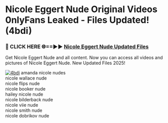# Nicole Eggert Nude Original Videos 0nlyFans Leaked - Files Updated! (4bdi)

<h3>🔴 CLICK HERE 🌐==►► <a href="https://tinyurl.com/5h6xmrr3" rel="nofollow">Nicole Eggert Nude Updated Files</a></h3>

Get Nicole Eggert Nude and all content. Now you can access all videos and pictures of Nicole Eggert Nude. New Updated Files 2025!

[![4bdi](https://i.imgur.com/KVD873Z.gif)](https://tinyurl.com/5h6xmrr3)
amanda nicole nudes<br>
nicole wallace nude<br>
nicole flips nude<br>
nicole booker nude<br>
hailey nicole nude<br>
nicole bilderback nude<br>
nicole viie nude<br>
nicole smith nude<br>
nicole dobrikov nude
